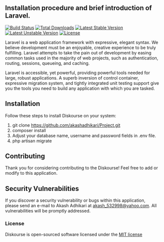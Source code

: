 ## Installation procedure and brief introduction of Laravel.

[![Build Status](https://travis-ci.org/laravel/framework.svg)](https://travis-ci.org/laravel/framework)
[![Total Downloads](https://poser.pugx.org/laravel/framework/d/total.svg)](https://packagist.org/packages/laravel/framework)
[![Latest Stable Version](https://poser.pugx.org/laravel/framework/v/stable.svg)](https://packagist.org/packages/laravel/framework)
[![Latest Unstable Version](https://poser.pugx.org/laravel/framework/v/unstable.svg)](https://packagist.org/packages/laravel/framework)
[![License](https://poser.pugx.org/laravel/framework/license.svg)](https://packagist.org/packages/laravel/framework)

Laravel is a web application framework with expressive, elegant syntax. We believe development must be an enjoyable, creative experience to be truly fulfilling. Laravel attempts to take the pain out of development by easing common tasks used in the majority of web projects, such as authentication, routing, sessions, queueing, and caching.

Laravel is accessible, yet powerful, providing powerful tools needed for large, robust applications. A superb inversion of control container, expressive migration system, and tightly integrated unit testing support give you the tools you need to build any application with which you are tasked.

## Installation

Follow these steps to install Diskourse on your system:

1) git clone https://github.com/akashadhikari/Project.git <br>
2) composer install <br>
3) Adjust your database name, username and password fields in .env file. <br>
4) php artisan migrate


## Contributing

Thank you for considering contributing to the Diskourse! Feel free to add or modify to this application.

## Security Vulnerabilities

If you discover a security vulnerability or bugs within this application, please send an e-mail to Akash Adhikari at akash_532998@yahoo.com. All vulnerabilities will be promptly addressed.

### License

Diskourse is open-sourced software licensed under the [MIT license](http://opensource.org/licenses/MIT)
